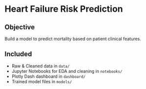 # Heart Failure Risk Prediction

## Objective
Build a model to predict mortality based on patient clinical features.

## Included
- Raw & Cleaned data in `data/`
- Jupyter Notebooks for EDA and cleaning in `notebooks/`
- Plotly Dash dashboard in `dashboard/`
- Trained model files in `models/`
